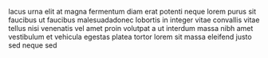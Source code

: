 lacus urna elit at magna fermentum diam erat potenti neque lorem purus sit
faucibus ut faucibus malesuadadonec lobortis in integer vitae convallis vitae
tellus nisi venenatis vel amet proin volutpat a ut interdum massa nibh amet
vestibulum et vehicula egestas platea tortor lorem sit massa eleifend justo sed
neque sed